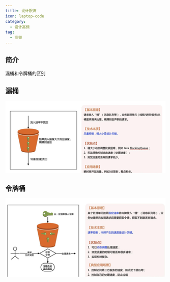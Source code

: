 ```yaml
---
title: 设计限流
icon: laptop-code
category:
  - 设计高频
tag:
  - 高频
---
```


## 简介

漏桶和令牌桶的区别

## 漏桶
![img_109.png](img_109.png)

## 令牌桶
![img_110.png](img_110.png)
